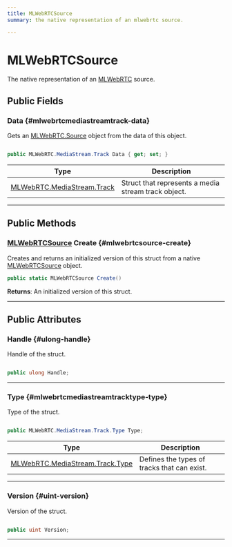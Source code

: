 ```yaml
---
title: MLWebRTCSource
summary: the native representation of an mlwebrtc source. 

---
```


# MLWebRTCSource




The native representation of an [MLWebRTC](/versioned_docs/version-22-Mar-2023/unity-api/api/UnityEngine.XR.MagicLeap/MLWebRTC/UnityEngine.XR.MagicLeap.MLWebRTC.md) source.   





## Public Fields

### Data {#mlwebrtcmediastreamtrack-data}

Gets an [MLWebRTC.Source](/versioned_docs/version-22-Mar-2023/unity-api/api/UnityEngine.XR.MagicLeap/MLWebRTC/Source/UnityEngine.XR.MagicLeap.MLWebRTC.Source.md) object from the data of this object. 

```csharp

public MLWebRTC.MediaStream.Track Data { get; set; }

```

| Type | Description  | 
|--|--|
| [MLWebRTC.MediaStream.Track](/versioned_docs/version-22-Mar-2023/unity-api/api/UnityEngine.XR.MagicLeap/MLWebRTC/MediaStream/UnityEngine.XR.MagicLeap.MLWebRTC.MediaStream.Track.md) | Struct that represents a media stream track object.  |





-----------

## Public Methods

### [MLWebRTCSource](/versioned_docs/version-22-Mar-2023/unity-api/api/UnityEngine.XR.MagicLeap/MLWebRTC/Source/NativeBindings/UnityEngine.XR.MagicLeap.MLWebRTC.Source.NativeBindings.MLWebRTCSource.md) Create {#mlwebrtcsource-create}

Creates and returns an initialized version of this struct from a native [MLWebRTCSource](/versioned_docs/version-22-Mar-2023/unity-api/api/UnityEngine.XR.MagicLeap/MLWebRTC/Source/NativeBindings/UnityEngine.XR.MagicLeap.MLWebRTC.Source.NativeBindings.MLWebRTCSource.md) object. 

```csharp
public static MLWebRTCSource Create()
```






**Returns**: An initialized version of this struct.



-----------

## Public Attributes

### Handle {#ulong-handle}

Handle of the struct. 

```csharp

public ulong Handle;

```






-----------

### Type {#mlwebrtcmediastreamtracktype-type}

Type of the struct. 

```csharp

public MLWebRTC.MediaStream.Track.Type Type;

```

| Type | Description  | 
|--|--|
| [MLWebRTC.MediaStream.Track.Type](/versioned_docs/version-22-Mar-2023/unity-api/api/UnityEngine.XR.MagicLeap/MLWebRTC/MediaStream/UnityEngine.XR.MagicLeap.MLWebRTC.MediaStream.Track.md#enums-type) | Defines the types of tracks that can exist.  |





-----------

### Version {#uint-version}

Version of the struct. 

```csharp

public uint Version;

```






-----------


